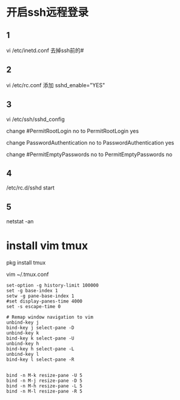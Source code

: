 # 开启ssh远程登录
## 1 
vi /etc/inetd.conf
去掉ssh前的#

## 2
vi /etc/rc.conf
添加
sshd_enable="YES"

## 3
vi /etc/ssh/sshd_config

change
#PermitRootLogin no
to
PermitRootLogin yes

change
PasswordAuthentication no
to 
PasswordAuthentication yes

change 
#PermitEmptyPasswords no
to
PermitEmptyPasswords no

## 4
/etc/rc.d/sshd start

## 5
netstat -an

# install vim tmux
pkg install tmux

vim ~/.tmux.conf

```
set-option -g history-limit 100000
set -g base-index 1
setw -g pane-base-index 1
#set display-panes-time 4000
set -s escape-time 0

# Remap window navigation to vim
unbind-key j
bind-key j select-pane -D
unbind-key k
bind-key k select-pane -U
unbind-key h
bind-key h select-pane -L
unbind-key l
bind-key l select-pane -R


bind -n M-k resize-pane -U 5
bind -n M-j resize-pane -D 5
bind -n M-h resize-pane -L 5
bind -n M-l resize-pane -R 5

```

